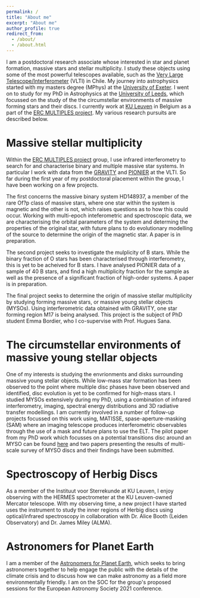 ```yaml
---
permalink: /
title: "About me"
excerpt: "About me"
author_profile: true
redirect_from: 
  - /about/
  - /about.html
---
```


I am a postdoctoral research associate whose interested in star and planet formation, massive stars and stellar multiplicity. I study these objects using some of the most powerful telescopes available, such as the [Very Large Telescope/Interferometer](https://www.eso.org/public/teles-instr/paranal-observatory/vlt/) (VLTI) in Chile. My journey into astrophysics started with my masters degree (MPhys) at the [University of Exeter](http://www.skraus.eu/group.html). I went on to study for my PhD in Astrophysics at the [University of Leeds](https://eps.leeds.ac.uk/physics/pgr/4861/abigail-frost), which focussed on the study of the the circumstellar environments of massive forming stars and their discs. I currently work at [KU Leuven](https://fys.kuleuven.be/ster/staff/junior-staff/abigail-frost) in Belgium as a part of the [ERC MULTIPLES project](https://fys.kuleuven.be/ster/research-projects/multiples/). My various research pursuits are described below.

Massive stellar multiplicity
======

Within the [ERC MULTIPLES project](https://fys.kuleuven.be/ster/research-projects/multiples/) group, I use infrared interferometry to search for and characterise binary and multiple massive star systems. In particular I work with data from the [GRAVITY](https://www.eso.org/sci/facilities/paranal/instruments/gravity.html) and [PIONIER](https://www.eso.org/sci/facilities/paranal/instruments/pionier.html) at the VLTI. So far during the first year of my postdoctoral placement within the group, I have been working on a few projects. 

The first concerns the massive binary system HD148937, a member of the rare Of?p class of massive stars, where one star within the system is magnetic and the other is not, which raises questions as to how this could occur. Working with multi-epoch inteferometric and spectroscopic data, we are characterising the orbital parameters of the system and determing the properties of the original star, with future plans to do evolutionary modelling of the source to determine the origin of the magnetic star. A paper is in preparation.

The second project seeks to investigate the mulplicity of B stars. While the binary fraction of O stars has been characterised through interferometry, this is yet to be acheived for B stars. I have analysed PIONIER data of a sample of 40 B stars, and find a high multiplicity fraction for the sample as well as the presence of a significant fraction of high-order systems. A paper is in preparation.

The final project seeks to determine the origin of massive stellar multiplicity by studying forming massive stars, or massive young stellar objects (MYSOs). Using interferometric data obtained with GRAVITY, one star forming region M17 is being analysed. This project is the subject of PhD student Emma Bordier, who I co-supervise with Prof. Hugues Sana.

The circumstellar environments of massive young stellar objects 
======

One of my interests is studying the envrionments and disks surrounding massive young stellar objects. While low-mass star formation has been observed to the point where multiple disc phases have been observed and identified, disc evolution is yet to be confirmed for high-mass stars. I studied MYSOs extensively during my PhD, using a combination of infrared interferometry, imaging, spectral energy distributions and 3D radiative transfer modellings. I am currently involved in a number of follow-up projects focussed on this work using, MATISSE, spase-aperture-masking (SAM) where an imaging telescope produces interferometric observables through the use of a mask and future plans to use the ELT. The pilot paper from my PhD work which focusses on a potential transitions disc around an MYSO can be found [here](https://ui.adsabs.harvard.edu/abs/2019A%26A...625A..44F/abstract) and two papers presenting the results of multi-scale survey of MYSO discs and their findings have been submitted. 

Spectroscopy of Herbig Discs
======

As a member of the Instituut voor Sterrekunde at KU Leuven, I enjoy observing with the HERMES spectrometer at the KU Leuven-owned Mercator telescope. With my observing time, a new project I have started uses the instrument to study the inner regions of Herbig discs using optical/infrared spectroscopy in collaboration with Dr. Alice Booth (Leiden Observatory) and Dr. James Miley (ALMA).

Astronomers for Planet Earth
======

I am a member of the [Astronomers for Planet Earth](https://astronomersforplanet.earth/), which seeks to bring astronomers together to help engage the public with the details of the climate crisis and to discuss how we can make astronomy as a field more environmentally friendly. I am on the SOC for the group's proposed sessions for the European Astronomy Society 2021 conference. 
